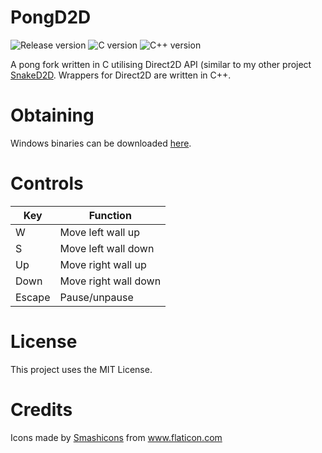 # PongD2D

![Release version](https://img.shields.io/badge/release-v1.1.0-green.svg)
![C version](https://img.shields.io/badge/version-C20-blue.svg)
![C++ version](https://img.shields.io/badge/version-C++20-blue.svg)

A pong fork written in C utilising Direct2D API (similar to my other project [SnakeD2D](https://github.com/makuke1234/SnakeD2D). Wrappers for Direct2D are written in C++.


# Obtaining

Windows binaries can be downloaded [here](https://github.com/makuke1234/PongD2D/releases).


# Controls

| Key    | Function             |
|--------|----------------------|
| W      | Move left wall up    |
| S      | Move left wall down  |
| Up     | Move right wall up   |
| Down   | Move right wall down |
| Escape | Pause/unpause        |


# License

This project uses the MIT License.


# Credits

<div>Icons made by <a href="https://www.flaticon.com/authors/smashicons" title="Smashicons">Smashicons</a> from <a href="https://www.flaticon.com/" title="Flaticon">www.flaticon.com</a></div>

